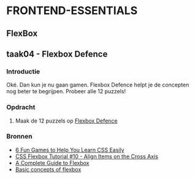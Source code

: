 # FRONTEND-ESSENTIALS

## FlexBox

## taak04 - Flexbox Defence

### Introductie

Oké. Dan kun je nu gaan gamen. Flexbox Defence helpt je de concepten nog beter te begrijpen. Probeer alle 12 puzzels!

### Opdracht

1. Maak de 12 puzzels op [Flexbox Defence](http://www.flexboxdefense.com/)

### Bronnen

- [6 Fun Games to Help You Learn CSS Easily](https://www.maketecheasier.com/games-learn-css/)
- [CSS Flexbox Tutorial #10 - Align Items on the Cross Axis](https://www.youtube.com/watch?v=WY2itpeUK7Q)
- [A Complete Guide to Flexbox](https://css-tricks.com/snippets/css/a-guide-to-flexbox/)
- [Basic concepts of flexbox](https://developer.mozilla.org/en-US/docs/Web/CSS/CSS_Flexible_Box_Layout/Basic_Concepts_of_Flexbox)
